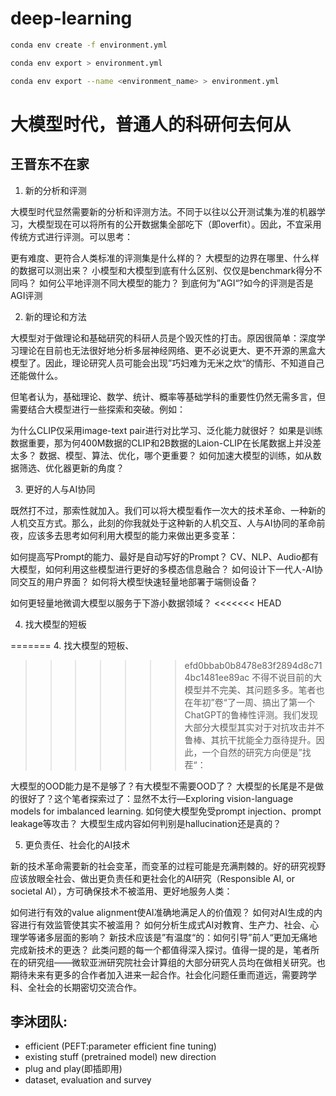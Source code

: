 # deep-learning
```bash
conda env create -f environment.yml

conda env export > environment.yml

conda env export --name <environment_name> > environment.yml
```
# 大模型时代，普通人的科研何去何从
## 王晋东不在家
1. 新的分析和评测

大模型时代显然需要新的分析和评测方法。不同于以往以公开测试集为准的机器学习，大模型现在可以将所有的公开数据集全部吃下（即overfit）。因此，不宜采用传统方式进行评测。可以思考：

更有难度、更符合人类标准的评测集是什么样的？
大模型的边界在哪里、什么样的数据可以测出来？
小模型和大模型到底有什么区别、仅仅是benchmark得分不同吗？
如何公平地评测不同大模型的能力？
到底何为”AGI“?如今的评测是否是AGI评测

2. 新的理论和方法

大模型对于做理论和基础研究的科研人员是个毁灭性的打击。原因很简单：深度学习理论在目前也无法很好地分析多层神经网络、更不必说更大、更不开源的黑盒大模型了。因此，理论研究人员可能会出现”巧妇难为无米之炊“的情形、不知道自己还能做什么。

但笔者认为，基础理论、数学、统计、概率等基础学科的重要性仍然无需多言，但需要结合大模型进行一些探索和突破。例如：

为什么CLIP仅采用image-text pair进行对比学习、泛化能力就很好？
如果是训练数据重要，那为何400M数据的CLIP和2B数据的Laion-CLIP在长尾数据上并没差太多？
数据、模型、算法、优化，哪个更重要？
如何加速大模型的训练，如从数据筛选、优化器更新的角度？

3. 更好的人与AI协同

既然打不过，那索性就加入。我们可以将大模型看作一次大的技术革命、一种新的人机交互方式。那么，此刻的你我就处于这种新的人机交互、人与AI协同的革命前夜，应该多去思考如何利用大模型的能力来做出更多变革：

如何提高写Prompt的能力、最好是自动写好的Prompt？
CV、NLP、Audio都有大模型，如何利用这些模型进行更好的多模态信息融合？
如何设计下一代人-AI协同交互的用户界面？
如何将大模型快速轻量地部署于端侧设备？

如何更轻量地微调大模型以服务于下游小数据领域？
<<<<<<< HEAD

4. 找大模型的短板

=======
4. 找大模型的短板、
>>>>>>> efd0bbab0b8478e83f2894d8c714bc1481ee89ac
不得不说目前的大模型并不完美、其问题多多。笔者也在年初”卷“了一周、搞出了第一个ChatGPT的鲁棒性评测。我们发现大部分大模型其实对于对抗攻击并不鲁棒、其抗干扰能全力亟待提升。因此，一个自然的研究方向便是”找茬“：

大模型的OOD能力是不是够了？有大模型不需要OOD了？
大模型的长尾是不是做的很好了？这个笔者探索过了：显然不太行—Exploring vision-language models for imbalanced learning.
如何使大模型免受prompt injection、prompt leakage等攻击？
大模型生成内容如何判别是hallucination还是真的？

5. 更负责任、社会化的AI技术

新的技术革命需要新的社会变革，而变革的过程可能是充满荆棘的。好的研究视野应该放眼全社会、做出更负责任和更社会化的AI研究（Responsible AI, or societal AI），方可确保技术不被滥用、更好地服务人类：

如何进行有效的value alignment使AI准确地满足人的价值观？
如何对AI生成的内容进行有效监管使其实不被滥用？
如何分析生成式AI对教育、生产力、社会、心理学等诸多层面的影响？
新技术应该是”有温度“的：如何引导”前人“更加无痛地完成新技术的更迭？
此类问题的每一个都值得深入探讨。值得一提的是，笔者所在的研究组——微软亚洲研究院社会计算组的大部分研究人员均在做相关研究。也期待未来有更多的合作者加入进来一起合作。社会化问题任重而道远，需要跨学科、全社会的长期密切交流合作。
## 李沐团队:
- efficient (PEFT:parameter efficient fine tuning)
- existing stuff (pretrained model) new direction
- plug and play(即插即用)
- dataset, evaluation and survey